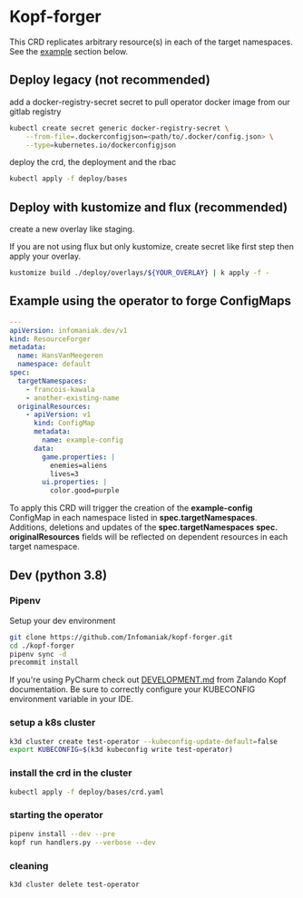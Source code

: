 # Kopf-forger

This CRD replicates arbitrary resource(s) in each of the target namespaces.
See the [example](#example-using-the-operator-to-forge-configmaps) section below.

## Deploy legacy (not recommended)

add a docker-registry-secret secret to pull operator docker image from our gitlab registry

```bash
kubectl create secret generic docker-registry-secret \
    --from-file=.dockerconfigjson=<path/to/.docker/config.json> \
    --type=kubernetes.io/dockerconfigjson
```

deploy the crd, the deployment and the rbac

```bash
kubectl apply -f deploy/bases
```

## Deploy with kustomize and flux (recommended)

create a new overlay like staging.

If you are not using flux but only kustomize, create secret like first step then apply your overlay.

```bash
kustomize build ./deploy/overlays/${YOUR_OVERLAY} | k apply -f -
```

## Example using the operator to forge ConfigMaps

```yaml
---
apiVersion: infomaniak.dev/v1
kind: ResourceForger
metadata:
  name: HansVanMeegeren
  namespace: default
spec:
  targetNamespaces:
    - francois-kawala
    - another-existing-name
  originalResources:
    - apiVersion: v1
      kind: ConfigMap
      metadata:
        name: example-config
      data:
        game.properties: |
          enemies=aliens
          lives=3
        ui.properties: |
          color.good=purple
```
To apply this CRD will trigger the creation of the **example-config**
ConfigMap in each namespace listed in **spec.targetNamespaces**. Additions,
deletions and updates of the **spec.targetNamespaces** **spec.
originalResources** fields will be reflected on dependent resources in each
target namespace.

## Dev (python 3.8)

### Pipenv
Setup your dev environment
```bash
git clone https://github.com/Infomaniak/kopf-forger.git
cd ./kopf-forger
pipenv sync -d
precommit install
```

If you're using PyCharm check out
[DEVELOPMENT.md](https://github.com/zalando-incubator/kopf/blob/master/DEVELOPMENT.md#pycharm--ides) from Zalando Kopf
documentation. Be sure to correctly configure your KUBECONFIG environment variable in your IDE.

### setup a k8s cluster

```bash
k3d cluster create test-operator --kubeconfig-update-default=false
export KUBECONFIG=$(k3d kubeconfig write test-operator)
```

### install the crd in the cluster

```bash
kubectl apply -f deploy/bases/crd.yaml
```

### starting the operator

```bash
pipenv install --dev --pre
kopf run handlers.py --verbose --dev
```

### cleaning

```bash
k3d cluster delete test-operator
```

